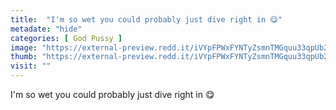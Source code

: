 ```yaml
---
title:  "I'm so wet you could probably just dive right in 😋"
metadate: "hide"
categories: [ God Pussy ]
image: "https://external-preview.redd.it/iVYpFPWxFYNTyZsmnTMGquu33qpUb2Uf3Sp-LX_x690.jpg?auto=webp&s=81eaf9ae1d49b1aac4b6a40e63e4fc643063a1eb"
thumb: "https://external-preview.redd.it/iVYpFPWxFYNTyZsmnTMGquu33qpUb2Uf3Sp-LX_x690.jpg?width=1080&crop=smart&auto=webp&s=236f245ce2937849c497e1a9ef9bef4161811cb3"
visit: ""
---
```

I'm so wet you could probably just dive right in 😋
